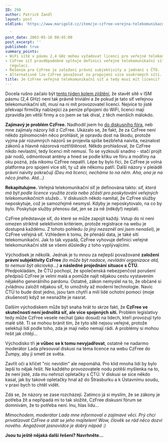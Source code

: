 ```yaml
---
ID: 298
author: Patrick Zandl
layout: post
oldlink: 'https://www.marigold.cz/item/je-czfree-verejna-telekomunikacni-sit-a-tedy-musi-mit-licenci

  '
post_date: 2003-05-16 08:45:00
post_excerpt: ''
published: true
summary_points:
- WiFi sítě v pásmu 2,4 GHz mohou vyžadovat licenci pro veřejné telekomunikační sítě.
- CzFree síť pravděpodobně splňuje definici veřejné telekomunikační sítě a podléhá
  regulaci.
- Řešením pro CzFree je založení právní subjektivity a jednání s ČTÚ.
- Alternativně lze CzFree považovat za propojení více soukromých sítí.
title: Je CzFree veřejná telekomunikační síť a tedy musí mít licenci?
---
```


<p>
Docela rušno začalo být <A href="/zprava.html?id=22875">tento týden kolem zjištění,</A> že stavět sítě v ISM pásmu (2,4 GHz) není tak právně triviální a že pokud je tato síť veřejnou telekomunikační sítí, musí na ni mít provozovatel licenci. Nejvíce to jistě překvapí firmičky nabízející za peníze připojení do WiFi, licenci mají zpravidla jen větší firmy a co jsem se tak díval, z těch menších málokdo. </p>

<p>
<STRONG>Zajímavý je problém CzFree.</STRONG> Nadhodil jsem ho <A href="http://www.czfree.net/forum/showthread.php?s=&amp;threadid=4111" target=_blank>do diskusního fóra</A>, neb mne zajímaly názory lidí z CzFree. Ukázalo se, že fakt, že za CzFree není někdo zplnomocněn něco prohlásit, je opravdu dost na škodu, protože vyjma pár rozumných názorů se projevila spíše bezbřehá naivita, neznalost zákonů a hlavně názorová roztříštěnost. Někdo prohlašoval, že CzFree nikdo nevlastní, tedy licenci mít nemusí. To se vyzkouší snadno - stačí projít pár nodů, odmontovat antény a hned se podle křiku ve fóru a modřiny na oku pozná, zda nikomu CzFree nepatří. Lépe by bylo říci, že CzFree je volná platforma pro spojení více sítí, ty už ale někomu patří. Další názory v pleiádě právní naivity pokračují <EM>(Deu má licenci, necháme to na něm. Aha, ona je na něco jiného. Atd...)</EM></p>

<p>
<STRONG>Rekapitulujme.</STRONG> Veřejná telekomunikační síť je definována takto: <EM>síť, která má být podle licence využita zcela nebo zčásti pro poskytování veřejných telekomunikačních služeb...</EM> V diskusích někdo namítal, že CzFree služby neposkytuje, což je samozřejmě nesmysl. Kdyby je neposkytovalo, na co by bylo. Poskytuje služby přenosu dat, jen se za ně (někdy!) neplatí. </p>

<p>
CzFree představuje síť, do které se může zapojit každý. Vstup do ní není omezen striktně selektivním kritériem, protože registrace na webu je dostupná každému. Z tohoto pohledu <EM>(a jiný nezazněl ani jsem nenašel),</EM> je CzFree veřejná síť. Vzhledem k tomu, že přenáší data, je také sítí telekomunikační. Jak to tak vypadá, CzFree vyhovuje definici veřejné telekomunikační sítě se všemi důsledky z toho vyplývajícími. </p>

<p>
Východisek je několik. Jednak je tu mnou za nejlepší považované <STRONG>založení právní subjektivity CzFree</STRONG> <EM>(to může být nadace, nevládní organizace atd, to nemusí být akciovka...)</EM> <STRONG>a následné projednání situace s ČTÚ</STRONG>. Předpokládám, že ČTÚ pochopí, že společenská nebezpenčost porušení předpisů CzFree je velmi malá a pomůže najít nějakou cestu vystavením nějakého generálního pardonu. Ostatně, zákon nemyslel na to, že občané si zvládnou založit nějakou síť, to umožnily až moderní technologie. Navíc ČTÚ to bude dost jedno, jsou tam chytří a milí lidé ochotní pomoci (moje zkušenost) když se nesnažíte je nasrat.</p>

<p>
Dalším východiskem může být snaha hrát to skrze fakt, že <STRONG>CzFree ve skutečnosti není jednolitá síť, ale více spojených sítí.</STRONG> Problém legislativy tedy může CzFree vesele nechat (jako dosud) na lidech, kteří provozují tyto malé sítě. Ti se mohou bránit tím, že tyto sítě nejsou veřejné, protože selektují lidi podle toho, zda je mají nebo nemají rádi.&#160;A problémy si mohou řešit jak chtějí...</p>

<p>
Východisko tři j<STRONG>e vůbec se k tomu nevyjadřovat</STRONG>, ostatně ne nadarmo moderátor Lada přesouval diskusi na téma licence na webu CzFree&#160;do Žumpy, aby ji smetl ze světa. </p>

<p>
Zavřít oči a křičet "nic nevidím" ale nepomáhá. Pro klid mnoha lidí by bylo lepší to nějak řešit. Ne každého provozovatele nodu potěší myšlenka na to, že není jisté, zda mu nehrozí opletačky s ČTÚ. V diskusi se sice někdo kasal, jak by takové opletačky hnal až do Štrasburku a k Ústavnímu soudu, v praxi bych to chtěl vidět. </p>

<p>
Zdá se, že názory se zase rozcházejí. Zatímco já si myslím, že se zákony je potřeba žít a nepřipadá mi to tak složité, CzFree diskusní fórum se domnívám, že to potřeba není. Inu, hlas lidu...</p>

<p>
<EM>Mimochodem, moderátor Lada mne informoval o zajímavé věci. Prý chci privatizovat CzFree a stát se jeho majitelem! Wow, člověk se rád něco dozví nového. Angažovat jasnovidce je dobrý nápad :)</EM></p>

<p>
<STRONG>Jsou tu ještě nějaká další řešení? Navrhněte...</STRONG></p>